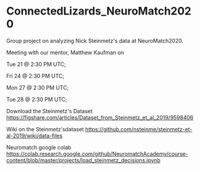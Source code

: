 # ConnectedLizards_NeuroMatch2020
Group project on analyzing Nick Steinmetz's data at NeuroMatch2020.

Meeting with our mentor, Matthew Kaufman on 

  Tue 21 @ 2:30 PM UTC; 
  
  Fri 24 @ 2:30 PM UTC; 
  
  Mon 27 @ 2:30 PM UTC; 
  
  Tue 28 @ 2:30 PM UTC; 
  
Download the Steinmetz's Dataset https://figshare.com/articles/Dataset_from_Steinmetz_et_al_2019/9598406

Wiki on the Steinmetz'sdataset https://github.com/nsteinme/steinmetz-et-al-2019/wiki/data-files

Neuromatch google colab https://colab.research.google.com/github/NeuromatchAcademy/course-content/blob/master/projects/load_steinmetz_decisions.ipynb

